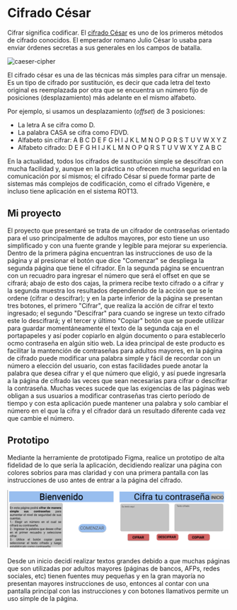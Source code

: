 # Cifrado César

Cifrar significa codificar. El [cifrado César](https://en.wikipedia.org/wiki/Caesar_cipher) es uno de los primeros métodos de cifrado conocidos. El emperador romano Julio César lo usaba para enviar órdenes secretas a sus generales en los campos de batalla.

![caeser-cipher](https://upload.wikimedia.org/wikipedia/commons/thumb/2/2b/Caesar3.svg/2000px-Caesar3.svg.png)

El cifrado césar es una de las técnicas más simples para cifrar un mensaje. Es un tipo de cifrado por sustitución, es decir que cada letra del texto original es reemplazada por otra que se encuentra un número fijo de posiciones (desplazamiento) más adelante en el mismo alfabeto.

Por ejemplo, si usamos un desplazamiento (_offset_) de 3 posiciones:

- La letra A se cifra como D.
- La palabra CASA se cifra como FDVD.
- Alfabeto sin cifrar: A B C D E F G H I J K L M N O P Q R S T U V W X Y Z
- Alfabeto cifrado: D E F G H I J K L M N O P Q R S T U V W X Y Z A B C

En la actualidad, todos los cifrados de sustitución simple se descifran con mucha facilidad y, aunque en la práctica no ofrecen mucha seguridad en la comunicación por sí mismos; el cifrado César sí puede formar parte de sistemas más complejos de codificación, como el cifrado Vigenère, e incluso tiene aplicación en el sistema ROT13.

## Mi proyecto

El proyecto que presentaré se trata de un cifrador de contraseñas orientado para el uso principalmente de adultos mayores, por esto tiene un uso simplificado y con una fuente grande y legible para mejorar su experiencia. Dentro de la primera página encuentran las instrucciones de uso de la página y al presionar el botón que dice "Comenzar" se despliega la segunda página que tiene el cifrador.
En la segunda página se encuentran con un recuadro para ingresar el número que será el offset en que se cifrará; abajo de esto dos cajas, la primera recibe texto cifrado o a cifrar y la segunda muestra los resultados dependiendo de la acción que se le ordene (cifrar o descifrar); y en la parte inferior de la página se presentan tres botones, el primero "Cifrar", que realiza la acción de cifrar el texto ingresado; el segundo "Descifrar" para cuando se ingrese un texto cifrado este lo descifrará; y el tercer y último "Copiar" botón que se puede utilizar para guardar momentáneamente el texto de la segunda caja en el portapapeles y así poder copiarlo en algún documento o para establecerlo ocmo contraseña en algún sitio web.
La idea principal de este producto es facilitar la mantención de contraseñas para adultos mayores, en la página de cifrado puede modificar una palabra simple y fácil de recordar con un número a elección del usuario, con estas facilidades puede anotar la palabra que desea cifrar y el que número que eligió, y así puede ingresarla a la página de cifrado las veces que sean necesarias para cifrar o descifrar la contraseña.
Muchas veces sucede que las exigencias de las páginas web obligan a sus usuarios a modificar contraseñas tras cierto período de tiempo y con esta aplicación puede mantener una palabra y solo cambiar el número en el que la cifra y el cifrador dará un resultado diferente cada vez que cambie el número.


## Prototipo

Mediante la herramiente de prototipado Figma, realice un prototipo de alta fidelidad de lo que sería la aplicación, decidiendo realizar una página con colores sobrios para mas claridad y con una primera pantalla con las instrucciones de uso antes de entrar a la página del cifrado. 

![propotipo-altafidelidad](https://github.com/PalomaZelada/SCL011-Cipher/blob/master/Prototipo.jpg)

Desde un inicio decidí realizar textos grandes debido a que muchas páginas que son utilizadas por adultos mayores (páginas de bancos, AFPs, redes sociales, etc) tienen fuentes muy pequeñas y en la gran mayoría no presentan mayores instrucciones de uso, entonces al contar con una pantalla principal con las instrucciones y con botones llamativos permite un uso simple de la página.